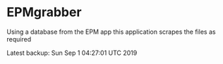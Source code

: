 # EPMgrabber
Using a database from the EPM app this application scrapes the files as required


Latest backup: Sun Sep 1 04:27:01 UTC 2019
